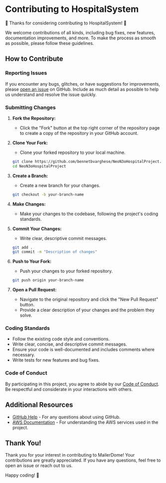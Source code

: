 # Contributing to HospitalSystem

🎉 Thanks for considering contributing to HospitalSystem! 🎉

We welcome contributions of all kinds, including bug fixes, new features, documentation improvements, and more. To make the process as smooth as possible, please follow these guidelines.

## How to Contribute

### Reporting Issues

If you encounter any bugs, glitches, or have suggestions for improvements, please [open an issue](https://github.com/bennetbvarghese/NeoN3oHospitalProject/issues) on GitHub. Include as much detail as possible to help us understand and resolve the issue quickly.

### Submitting Changes

1. **Fork the Repository:**
    - Click the "Fork" button at the top right corner of the repository page to create a copy of the repository in your GitHub account.

2. **Clone Your Fork:**
    - Clone your forked repository to your local machine.
    ```bash
    git clone https://github.com/bennetbvarghese/NeoN3oHospitalProject.git
    cd NeoN3oHospitalProject
    ```

3. **Create a Branch:**
    - Create a new branch for your changes.
    ```bash
    git checkout -b your-branch-name
    ```

4. **Make Changes:**
    - Make your changes to the codebase, following the project's coding standards.

5. **Commit Your Changes:**
    - Write clear, descriptive commit messages.
    ```bash
    git add .
    git commit -m "Description of changes"
    ```

6. **Push to Your Fork:**
    - Push your changes to your forked repository.
    ```bash
    git push origin your-branch-name
    ```

7. **Open a Pull Request:**
    - Navigate to the original repository and click the "New Pull Request" button.
    - Provide a clear description of your changes and the problem they solve.

### Coding Standards

- Follow the existing code style and conventions.
- Write clear, concise, and descriptive commit messages.
- Ensure your code is well-documented and includes comments where necessary.
- Write tests for new features and bug fixes.

### Code of Conduct

By participating in this project, you agree to abide by our [Code of Conduct](CODE_OF_CONDUCT.md). Be respectful and considerate in your interactions with others.

## Additional Resources

- [GitHub Help](https://help.github.com/) - For any questions about using GitHub.
- [AWS Documentation](https://docs.aws.amazon.com/) - For understanding the AWS services used in the project.

## Thank You!

Thank you for your interest in contributing to MailerDome! Your contributions are greatly appreciated. If you have any questions, feel free to open an issue or reach out to us.

Happy coding! 🚀
